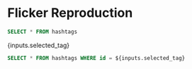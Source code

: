 # Flicker Reproduction


```sql hashtags
SELECT * FROM hashtags
```

<Dropdown name="selected_tag" data={hashtags} label=tag value=id />

{inputs.selected_tag}

<BigValue data={hashtags} value="tag" />
<DataTable data={hashtags}/>

```sql hashtag
SELECT * FROM hashtags WHERE id = ${inputs.selected_tag}
```

<BigValue data={hashtag} value="tag" />
<DataTable data={hashtag}/>


